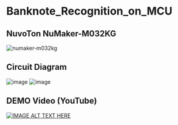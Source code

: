 # Banknote_Recognition_on_MCU

## NuvoTon NuMaker-M032KG
![numaker-m032kg](https://github.com/user-attachments/assets/53c2646d-d427-4818-993f-16b76a3c903f)

## Circuit Diagram

![image](https://github.com/user-attachments/assets/f0f6679f-ef4f-4e97-b99f-c01a0184f40e)
![image](https://github.com/user-attachments/assets/65bda780-0380-43b8-a790-017e51f4f0d4)



## DEMO Video (YouTube) 
[![IMAGE ALT TEXT HERE](https://img.youtube.com/vi/qb9uLU0ng0Y/0.jpg)](https://www.youtube.com/watch?v=qb9uLU0ng0Y)


